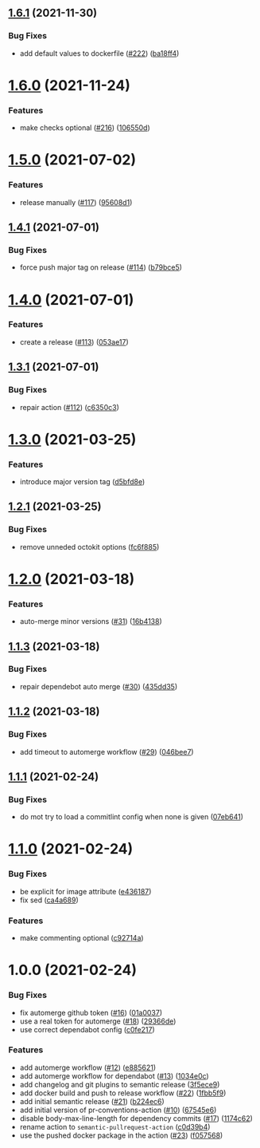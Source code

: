 ## [1.6.1](https://github.com/paschdan/semantic-pullrequest-action/compare/v1.6.0...v1.6.1) (2021-11-30)


### Bug Fixes

* add default values to dockerfile ([#222](https://github.com/paschdan/semantic-pullrequest-action/issues/222)) ([ba18ff4](https://github.com/paschdan/semantic-pullrequest-action/commit/ba18ff469de75d79b1f55d03c8bb154f9f824bd6))

# [1.6.0](https://github.com/paschdan/semantic-pullrequest-action/compare/v1.5.0...v1.6.0) (2021-11-24)


### Features

* make checks optional ([#216](https://github.com/paschdan/semantic-pullrequest-action/issues/216)) ([106550d](https://github.com/paschdan/semantic-pullrequest-action/commit/106550d9485f8f1b96fffcba698d2b28dcd5b95c))

# [1.5.0](https://github.com/paschdan/semantic-pullrequest-action/compare/v1.4.1...v1.5.0) (2021-07-02)


### Features

* release manually ([#117](https://github.com/paschdan/semantic-pullrequest-action/issues/117)) ([95608d1](https://github.com/paschdan/semantic-pullrequest-action/commit/95608d1713deba1103ad8c008ff8be0033f63a24))

## [1.4.1](https://github.com/paschdan/semantic-pullrequest-action/compare/v1.4.0...v1.4.1) (2021-07-01)


### Bug Fixes

* force push major tag on release ([#114](https://github.com/paschdan/semantic-pullrequest-action/issues/114)) ([b79bce5](https://github.com/paschdan/semantic-pullrequest-action/commit/b79bce5e44debbc1624b64cf9d4e8edb0097a1a7))

# [1.4.0](https://github.com/paschdan/semantic-pullrequest-action/compare/v1.3.1...v1.4.0) (2021-07-01)


### Features

* create a release ([#113](https://github.com/paschdan/semantic-pullrequest-action/issues/113)) ([053ae17](https://github.com/paschdan/semantic-pullrequest-action/commit/053ae177cfd1a45c482363fc8b31dae7f2bcdfa3))

## [1.3.1](https://github.com/paschdan/semantic-pullrequest-action/compare/v1.3.0...v1.3.1) (2021-07-01)


### Bug Fixes

* repair action ([#112](https://github.com/paschdan/semantic-pullrequest-action/issues/112)) ([c6350c3](https://github.com/paschdan/semantic-pullrequest-action/commit/c6350c375a94bc9580c84eb1238cbb3954eaa3ee))

# [1.3.0](https://github.com/paschdan/semantic-pullrequest-action/compare/v1.2.1...v1.3.0) (2021-03-25)


### Features

* introduce major version tag ([d5bfd8e](https://github.com/paschdan/semantic-pullrequest-action/commit/d5bfd8e316cdea8b88a75c9073b444234bf3290c))

## [1.2.1](https://github.com/paschdan/semantic-pullrequest-action/compare/v1.2.0...v1.2.1) (2021-03-25)


### Bug Fixes

* remove unneded octokit options ([fc6f885](https://github.com/paschdan/semantic-pullrequest-action/commit/fc6f88525e17515e607624d05ae2386a04d4e010))

# [1.2.0](https://github.com/paschdan/semantic-pullrequest-action/compare/v1.1.3...v1.2.0) (2021-03-18)


### Features

* auto-merge minor versions ([#31](https://github.com/paschdan/semantic-pullrequest-action/issues/31)) ([16b4138](https://github.com/paschdan/semantic-pullrequest-action/commit/16b41389da3e3327c99c25ac880e9b3e6ab7b197))

## [1.1.3](https://github.com/paschdan/semantic-pullrequest-action/compare/v1.1.2...v1.1.3) (2021-03-18)


### Bug Fixes

* repair dependebot auto merge ([#30](https://github.com/paschdan/semantic-pullrequest-action/issues/30)) ([435dd35](https://github.com/paschdan/semantic-pullrequest-action/commit/435dd3517ce6519f78f6f510ed2370c39a960fc2))

## [1.1.2](https://github.com/paschdan/semantic-pullrequest-action/compare/v1.1.1...v1.1.2) (2021-03-18)


### Bug Fixes

* add timeout to automerge workflow ([#29](https://github.com/paschdan/semantic-pullrequest-action/issues/29)) ([046bee7](https://github.com/paschdan/semantic-pullrequest-action/commit/046bee775cef2ca50220140468fadc7c0fbecb9c))

## [1.1.1](https://github.com/paschdan/semantic-pullrequest-action/compare/v1.1.0...v1.1.1) (2021-02-24)


### Bug Fixes

* do mot try to load a commitlint config when none is given ([07eb641](https://github.com/paschdan/semantic-pullrequest-action/commit/07eb641016d2e8880ae5914a889e308d5d983f46))

# [1.1.0](https://github.com/paschdan/semantic-pullrequest-action/compare/v1.0.0...v1.1.0) (2021-02-24)


### Bug Fixes

* be explicit for image attribute ([e436187](https://github.com/paschdan/semantic-pullrequest-action/commit/e43618794b712ce220ffa0fb93248a2c6aea7918))
* fix sed ([ca4a689](https://github.com/paschdan/semantic-pullrequest-action/commit/ca4a689ff703682907f9c8071cdef853525f21c9))


### Features

* make commenting optional ([c92714a](https://github.com/paschdan/semantic-pullrequest-action/commit/c92714acf3a36e3933974518f63b3959e3094ac3))

# 1.0.0 (2021-02-24)


### Bug Fixes

* fix automerge github token ([#16](https://github.com/paschdan/semantic-pullrequest-action/issues/16)) ([01a0037](https://github.com/paschdan/semantic-pullrequest-action/commit/01a0037a6bda30cdef46eb60948fdd882a99190a))
* use a real token for automerge ([#18](https://github.com/paschdan/semantic-pullrequest-action/issues/18)) ([29366de](https://github.com/paschdan/semantic-pullrequest-action/commit/29366de1710af9233a9d7fbfa60c8b2a56077469))
* use correct dependabot config ([c0fe217](https://github.com/paschdan/semantic-pullrequest-action/commit/c0fe2170367830dc014716be810a513f1a5267e1))


### Features

* add automerge workflow ([#12](https://github.com/paschdan/semantic-pullrequest-action/issues/12)) ([e885621](https://github.com/paschdan/semantic-pullrequest-action/commit/e885621230458cd89a83ebfaaf00a49802981623))
* add automerge workflow for dependabot ([#13](https://github.com/paschdan/semantic-pullrequest-action/issues/13)) ([1034e0c](https://github.com/paschdan/semantic-pullrequest-action/commit/1034e0c1453f97f3dcc7d8075875b980a172762b))
* add changelog and git plugins to semantic release ([3f5ece9](https://github.com/paschdan/semantic-pullrequest-action/commit/3f5ece93eff44f5b646bb44ecf5af1028759a1c5))
* add docker build and push to release workflow ([#22](https://github.com/paschdan/semantic-pullrequest-action/issues/22)) ([1fbb5f9](https://github.com/paschdan/semantic-pullrequest-action/commit/1fbb5f9091d9def10c85573b80561c212ab74423))
* add initial semantic release ([#21](https://github.com/paschdan/semantic-pullrequest-action/issues/21)) ([b224ec6](https://github.com/paschdan/semantic-pullrequest-action/commit/b224ec62fbc0871a1170dfe3d9528c677fd62eb4))
* add initial version of pr-conventions-action ([#10](https://github.com/paschdan/semantic-pullrequest-action/issues/10)) ([67545e6](https://github.com/paschdan/semantic-pullrequest-action/commit/67545e69ceaaed92ebe3ef66d2a5698a97dbfa93))
* disable body-max-line-length for dependency commits ([#17](https://github.com/paschdan/semantic-pullrequest-action/issues/17)) ([1174c62](https://github.com/paschdan/semantic-pullrequest-action/commit/1174c6249ae7e4d57db012e2eaa1f6f01a877169))
* rename action to `semantic-pullrequest-action` ([c0d39b4](https://github.com/paschdan/semantic-pullrequest-action/commit/c0d39b4a57abea66c0298f1cd39b91f490a1a08e))
* use the pushed docker package in the action ([#23](https://github.com/paschdan/semantic-pullrequest-action/issues/23)) ([f057568](https://github.com/paschdan/semantic-pullrequest-action/commit/f0575683753236f1596e8e66b04a7528db246bc1))
